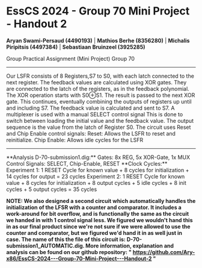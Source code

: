 # EssCS 2024 - Group 70 Mini Project - Handout 2
**Aryan Swami-Persaud (4490193)** | 
**Mathios Berhe (8356280)**  | 
**Michalis Piripitsis (4497384)** | 
**Sebastiaan Bruinzeel (3925285)**
 <p style=center>Group Practical Assignment (Mini Project)  Group 70 </p>
 <hr>
Our LSFR consists of 8 Registers,S7 to S0, with each latch connected to the next register.
The feedback values are calculated using XOR gates.
They are connected to the latch of the registers, as in the feedback polynomial.
The XOR operation starts with S0⊕S1. The result is passed to the next XOR gate.
This continues, eventually combining the outputs of registers up until and including S7.
The feedback value is calculated and sent to S7.
 A multiplexer is used with a manual SELECT control signal 
This is done to switch between loading the initial value and the feedback value.
The output sequence is the value from the latch of Register S0.
The circuit uses Reset and Chip Enable control signals:
   Reset: Allows the LSFR to reset and reinitialize.
   Chip Enable: Allows idle cycles for the LSFR
<hr>
**Analysis D-70-submission1.dig:**
Gates: 8x REG, 5x XOR-Gate, 1x MUX
Control Signals: SELECT, Chip-Enable, RESET
**Clock Cycles:**
Experiment 1: 1 RESET Cycle for known value + 8 cycles for initialization + 14 cycles for output = 23 cycles
Experiment 2: 1 RESET Cycle for known value + 8 cycles for initialization + 8 output cycles + 5 idle cycles + 8 init cycles + 5 output cycles = 35 cycles
   

**NOTE: We also designed a second circuit which automatically handles the initialization of the LFSR with a counter and comparator. It includes a work-around for bit overflow, and is functionally the same as the circuit we handed in with 1 control signal less. We figured we wouldn't hand this in as our final product since we're not sure if we were allowed to use the counter and comparator, but we figured we'd hand it in as well just in case. The name of this the file of this circuit is: D-70-submission1_AUTOMATIC.dig. More information, explanation and analysis can be found on our github repository: " https://github.com/Ary-x86/EssCS-2024---Group-70-Mini-Project---Handout-2 "**
